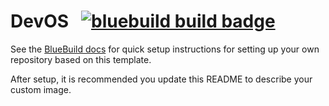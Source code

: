 # DevOS &nbsp; [![bluebuild build badge](https://github.com/hklemp/devos/actions/workflows/build.yml/badge.svg)](https://github.com/hklemp/devos/actions/workflows/build.yml)

See the [BlueBuild docs](https://blue-build.org/how-to/setup/) for quick setup instructions for setting up your own repository based on this template.

After setup, it is recommended you update this README to describe your custom image.


